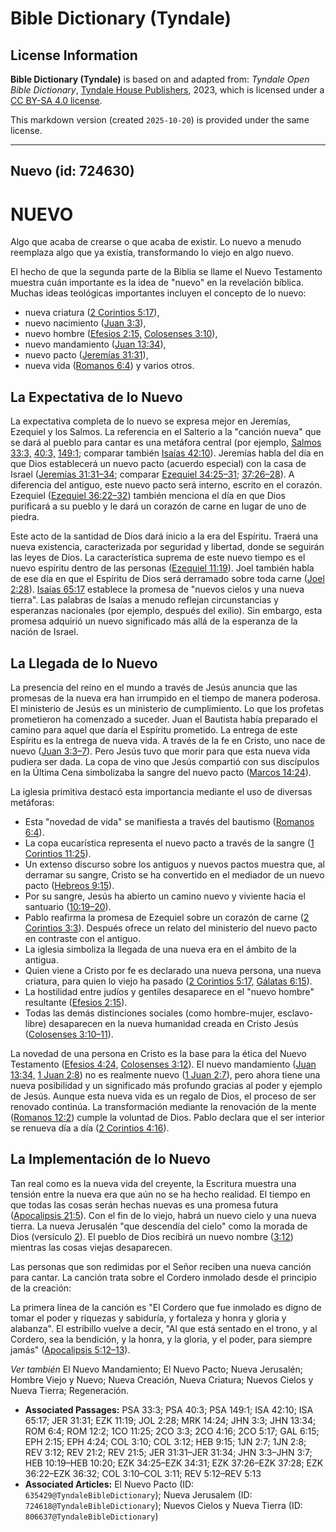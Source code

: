 # Bible Dictionary (Tyndale)

## License Information

**Bible Dictionary (Tyndale)** is based on and adapted from: _Tyndale Open Bible Dictionary_, [Tyndale House Publishers](https://tyndaleopenresources.com/), 2023, which is licensed under a [CC BY-SA 4.0 license](https://creativecommons.org/licenses/by-sa/4.0/legalcode.en).

This markdown version (created `2025-10-20`) is provided under the same license.



--------------------------------

## Nuevo (id: 724630)

NUEVO
=====

Algo que acaba de crearse o que acaba de existir. Lo nuevo a menudo reemplaza algo que ya existía, transformando lo viejo en algo nuevo.

El hecho de que la segunda parte de la Biblia se llame el Nuevo Testamento muestra cuán importante es la idea de "nuevo" en la revelación bíblica. Muchas ideas teológicas importantes incluyen el concepto de lo nuevo:

* nueva criatura ([2 Corintios 5:17](https://ref.ly/2Cor5:17)),
* nuevo nacimiento ([Juan 3:3](https://ref.ly/John3:3)),
* nuevo hombre ([Efesios 2:15,](https://ref.ly/Eph2:15) [Colosenses 3:10](https://ref.ly/Col3:10)),
* nuevo mandamiento ([Juan 13:34](https://ref.ly/John13:34)),
* nuevo pacto ([Jeremías 31:31](https://ref.ly/Jer31:31)),
* nueva vida ([Romanos 6:4](https://ref.ly/Rom6:4)) y varios otros.

La Expectativa de lo Nuevo
--------------------------

La expectativa completa de lo nuevo se expresa mejor en Jeremías, Ezequiel y los Salmos. La referencia en el Salterio a la "canción nueva" que se dará al pueblo para cantar es una metáfora central (por ejemplo, [Salmos 33:3,](https://ref.ly/Ps33:3) [40:3,](https://ref.ly/Ps40:3) [149:1](https://ref.ly/Ps149:1); comparar también [Isaías 42:10](https://ref.ly/Isa42:10)). Jeremías habla del día en que Dios establecerá un nuevo pacto (acuerdo especial) con la casa de Israel ([Jeremías 31:31–34](https://ref.ly/Jer31:31-Jer31:34); comparar [Ezequiel 34:25–31](https://ref.ly/Ezek34:25-Ezek34:31); [37:26–28](https://ref.ly/Ezek37:26-Ezek37:28)). A diferencia del antiguo, este nuevo pacto será interno, escrito en el corazón. Ezequiel ([Ezequiel 36:22–32](https://ref.ly/Ezek36:22-Ezek36:32)) también menciona el día en que Dios purificará a su pueblo y le dará un corazón de carne en lugar de uno de piedra.

Este acto de la santidad de Dios dará inicio a la era del Espíritu. Traerá una nueva existencia, caracterizada por seguridad y libertad, donde se seguirán las leyes de Dios. La característica suprema de este nuevo tiempo es el nuevo espíritu dentro de las personas ([Ezequiel 11:19](https://ref.ly/Ezek11:19)). Joel también habla de ese día en que el Espíritu de Dios será derramado sobre toda carne ([Joel 2:28](https://ref.ly/Joel2:28)). [Isaías 65:17](https://ref.ly/Isa65:17) establece la promesa de "nuevos cielos y una nueva tierra". Las palabras de Isaías a menudo reflejan circunstancias y esperanzas nacionales (por ejemplo, después del exilio). Sin embargo, esta promesa adquirió un nuevo significado más allá de la esperanza de la nación de Israel.

La Llegada de lo Nuevo
----------------------

La presencia del reino en el mundo a través de Jesús anuncia que las promesas de la nueva era han irrumpido en el tiempo de manera poderosa. El ministerio de Jesús es un ministerio de cumplimiento. Lo que los profetas prometieron ha comenzado a suceder. Juan el Bautista había preparado el camino para aquel que daría el Espíritu prometido. La entrega de este Espíritu es la entrega de nueva vida. A través de la fe en Cristo, uno nace de nuevo ([Juan 3:3–7](https://ref.ly/John3:3-John3:7)). Pero Jesús tuvo que morir para que esta nueva vida pudiera ser dada. La copa de vino que Jesús compartió con sus discípulos en la Última Cena simbolizaba la sangre del nuevo pacto ([Marcos 14:24](https://ref.ly/Mark14:24)).

La iglesia primitiva destacó esta importancia mediante el uso de diversas metáforas:

* Esta "novedad de vida" se manifiesta a través del bautismo ([Romanos 6:4](https://ref.ly/Rom6:4)).
* La copa eucarística representa el nuevo pacto a través de la sangre ([1 Corintios 11:25](https://ref.ly/1Cor11:25)).
* Un extenso discurso sobre los antiguos y nuevos pactos muestra que, al derramar su sangre, Cristo se ha convertido en el mediador de un nuevo pacto ([Hebreos 9:15](https://ref.ly/Heb9:15)).
* Por su sangre, Jesús ha abierto un camino nuevo y viviente hacia el santuario ([10:19–20](https://ref.ly/Heb10:19-Heb10:20)).
* Pablo reafirma la promesa de Ezequiel sobre un corazón de carne ([2 Corintios 3:3](https://ref.ly/2Cor3:3)). Después ofrece un relato del ministerio del nuevo pacto en contraste con el antiguo.
* La iglesia simboliza la llegada de una nueva era en el ámbito de la antigua.
* Quien viene a Cristo por fe es declarado una nueva persona, una nueva criatura, para quien lo viejo ha pasado ([2 Corintios 5:17,](https://ref.ly/2Cor5:17) [Gálatas 6:15](https://ref.ly/Gal6:15)).
* La hostilidad entre judíos y gentiles desaparece en el "nuevo hombre" resultante ([Efesios 2:15](https://ref.ly/Eph2:15)).
* Todas las demás distinciones sociales (como hombre\-mujer, esclavo\-libre) desaparecen en la nueva humanidad creada en Cristo Jesús ([Colosenses 3:10–11](https://ref.ly/Col3:10-Col3:11)).

La novedad de una persona en Cristo es la base para la ética del Nuevo Testamento ([Efesios 4:24,](https://ref.ly/Eph4:24) [Colosenses 3:12](https://ref.ly/Col3:12)). El nuevo mandamiento ([Juan 13:34,](https://ref.ly/John13:34) [1 Juan 2:8](https://ref.ly/1John2:8)) no es realmente nuevo ([1 Juan 2:7](https://ref.ly/1John2:7)), pero ahora tiene una nueva posibilidad y un significado más profundo gracias al poder y ejemplo de Jesús. Aunque esta nueva vida es un regalo de Dios, el proceso de ser renovado continúa. La transformación mediante la renovación de la mente ([Romanos 12:2](https://ref.ly/Rom12:2)) cumple la voluntad de Dios. Pablo declara que el ser interior se renueva día a día ([2 Corintios 4:16](https://ref.ly/2Cor4:16)).

La Implementación de lo Nuevo
-----------------------------

Tan real como es la nueva vida del creyente, la Escritura muestra una tensión entre la nueva era que aún no se ha hecho realidad. El tiempo en que todas las cosas serán hechas nuevas es una promesa futura ([Apocalipsis 21:5](https://ref.ly/Rev21:5)). Con el fin de lo viejo, habrá un nuevo cielo y una nueva tierra. La nueva Jerusalén "que descendía del cielo" como la morada de Dios (versículo [2](https://ref.ly/Rev21:2)). El pueblo de Dios recibirá un nuevo nombre ([3:12](https://ref.ly/Rev3:12)) mientras las cosas viejas desaparecen.

Las personas que son redimidas por el Señor reciben una nueva canción para cantar. La canción trata sobre el Cordero inmolado desde el principio de la creación:

La primera línea de la canción es "El Cordero que fue inmolado es digno de tomar el poder y riquezas y sabiduría, y fortaleza y honra y gloria y alabanza". El estribillo vuelve a decir, "Al que está sentado en el trono, y al Cordero, sea la bendición, y la honra, y la gloria, y el poder, para siempre jamás" ([Apocalipsis 5:12–13](https://ref.ly/Rev5:12-Rev5:13)).

*Ver también* El Nuevo Mandamiento; El Nuevo Pacto; Nueva Jerusalén; Hombre Viejo y Nuevo; Nueva Creación, Nueva Criatura; Nuevos Cielos y Nueva Tierra; Regeneración.

* **Associated Passages:** PSA 33:3; PSA 40:3; PSA 149:1; ISA 42:10; ISA 65:17; JER 31:31; EZK 11:19; JOL 2:28; MRK 14:24; JHN 3:3; JHN 13:34; ROM 6:4; ROM 12:2; 1CO 11:25; 2CO 3:3; 2CO 4:16; 2CO 5:17; GAL 6:15; EPH 2:15; EPH 4:24; COL 3:10; COL 3:12; HEB 9:15; 1JN 2:7; 1JN 2:8; REV 3:12; REV 21:2; REV 21:5; JER 31:31–JER 31:34; JHN 3:3–JHN 3:7; HEB 10:19–HEB 10:20; EZK 34:25–EZK 34:31; EZK 37:26–EZK 37:28; EZK 36:22–EZK 36:32; COL 3:10–COL 3:11; REV 5:12–REV 5:13
* **Associated Articles:** El Nuevo Pacto (ID: `635429@TyndaleBibleDictionary`); Nueva Jerusalem (ID: `724618@TyndaleBibleDictionary`); Nuevos Cielos y Nueva Tierra (ID: `806637@TyndaleBibleDictionary`)

